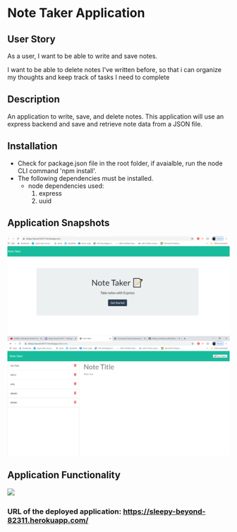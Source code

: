 # Note Taker Application

## User Story

As a user, I want to be able to write and save notes.

I want to be able to delete notes I've written before, so that i can organize my thoughts and keep track of tasks I need to complete

## Description

An application to write, save, and delete notes. This application will use an express backend and save and retrieve note data from a JSON file.


## Installation
* Check for package.json file in the root folder, if avaialble, run the node CLI command 'npm install'.
* The following dependencies must be installed.
  * node dependencies used:
      1. express
      2. uuid
      

## Application Snapshots

![](assets/App_HomePage.PNG)
![](assets/noteTaker.png)

## Application Functionality
![](assets/Functionality.gif)

### URL of the deployed application: https://sleepy-beyond-82311.herokuapp.com/
